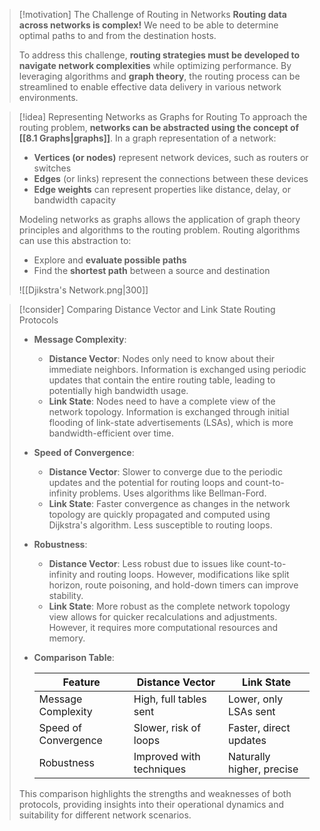> [!motivation] The Challenge of Routing in Networks
> **Routing data across networks is complex!** We need to be able to determine optimal paths to and from the destination hosts. 
>
> To address this challenge, **routing strategies must be developed to navigate network complexities** while optimizing performance. By leveraging algorithms and **graph theory**, the routing process can be streamlined to enable effective data delivery in various network environments.

> [!idea] Representing Networks as Graphs for Routing
> To approach the routing problem, **networks can be abstracted using the concept of [[8.1 Graphs|graphs]]**. In a graph representation of a network:
> - **Vertices (or nodes)** represent network devices, such as routers or switches
> - **Edges** (or links) represent the connections between these devices
> - **Edge weights** can represent properties like distance, delay, or bandwidth capacity
>
> Modeling networks as graphs allows the application of graph theory principles and algorithms to the routing problem. Routing algorithms can use this abstraction to:
> - Explore and **evaluate possible paths**
> - Find the **shortest path** between a source and destination
>
> ![[Djikstra's Network.png|300]]


> [!consider] Comparing Distance Vector and Link State Routing Protocols
> 
> - **Message Complexity**: 
>   - **Distance Vector**: Nodes only need to know about their immediate neighbors. Information is exchanged using periodic updates that contain the entire routing table, leading to potentially high bandwidth usage.
>   - **Link State**: Nodes need to have a complete view of the network topology. Information is exchanged through initial flooding of link-state advertisements (LSAs), which is more bandwidth-efficient over time.
> 
> - **Speed of Convergence**:
>   - **Distance Vector**: Slower to converge due to the periodic updates and the potential for routing loops and count-to-infinity problems. Uses algorithms like Bellman-Ford.
>   - **Link State**: Faster convergence as changes in the network topology are quickly propagated and computed using Dijkstra's algorithm. Less susceptible to routing loops.
> 
> - **Robustness**:
>   - **Distance Vector**: Less robust due to issues like count-to-infinity and routing loops. However, modifications like split horizon, route poisoning, and hold-down timers can improve stability.
>   - **Link State**: More robust as the complete network topology view allows for quicker recalculations and adjustments. However, it requires more computational resources and memory.
> 
> - **Comparison Table**:
> 
>   | Feature            | Distance Vector          | Link State                |
>   |--------------------|--------------------------|---------------------------|
>   | Message Complexity | High, full tables sent   | Lower, only LSAs sent     |
>   | Speed of Convergence | Slower, risk of loops | Faster, direct updates    |
>   | Robustness         | Improved with techniques | Naturally higher, precise |
> 
> This comparison highlights the strengths and weaknesses of both protocols, providing insights into their operational dynamics and suitability for different network scenarios.